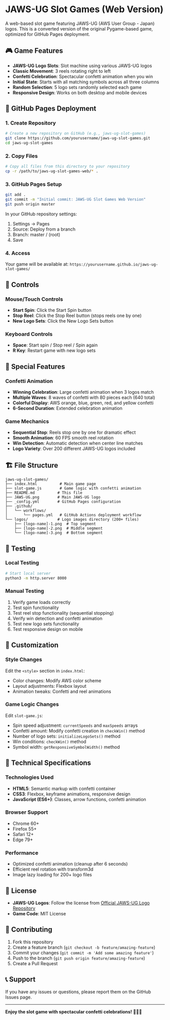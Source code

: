 # JAWS-UG Slot Games (Web Version)
<!-- Last Updated: July 13, 2025 -->

A web-based slot game featuring JAWS-UG (AWS User Group - Japan) logos. This is a converted version of the original Pygame-based game, optimized for GitHub Pages deployment.

## 🎮 Game Features

- **JAWS-UG Logo Slots**: Slot machine using various JAWS-UG logos
- **Classic Movement**: 3 reels rotating right to left
- **Confetti Celebration**: Spectacular confetti animation when you win
- **Initial State**: Starts with all matching symbols across all three columns
- **Random Selection**: 5 logo sets randomly selected each game
- **Responsive Design**: Works on both desktop and mobile devices

## 🚀 GitHub Pages Deployment

### 1. Create Repository
```bash
# Create a new repository on GitHub (e.g., jaws-ug-slot-games)
git clone https://github.com/yourusername/jaws-ug-slot-games.git
cd jaws-ug-slot-games
```

### 2. Copy Files
```bash
# Copy all files from this directory to your repository
cp -r /path/to/jaws-ug-slot-games-web/* .
```

### 3. GitHub Pages Setup
```bash
git add .
git commit -m "Initial commit: JAWS-UG Slot Games Web Version"
git push origin master
```

In your GitHub repository settings:
1. Settings → Pages
2. Source: Deploy from a branch
3. Branch: master / (root)
4. Save

### 4. Access
Your game will be available at: `https://yourusername.github.io/jaws-ug-slot-games/`

## 🎯 Controls

### Mouse/Touch Controls
- **Start Spin**: Click the Start Spin button
- **Stop Reel**: Click the Stop Reel button (stops reels one by one)
- **New Logo Sets**: Click the New Logo Sets button

### Keyboard Controls
- **Space**: Start spin / Stop reel / Spin again
- **R Key**: Restart game with new logo sets

## 🎊 Special Features

### Confetti Animation
- **Winning Celebration**: Large confetti animation when 3 logos match
- **Multiple Waves**: 8 waves of confetti with 80 pieces each (640 total)
- **Colorful Display**: AWS orange, blue, green, red, and yellow confetti
- **6-Second Duration**: Extended celebration animation

### Game Mechanics
- **Sequential Stop**: Reels stop one by one for dramatic effect
- **Smooth Animation**: 60 FPS smooth reel rotation
- **Win Detection**: Automatic detection when center line matches
- **Logo Variety**: Over 200 different JAWS-UG logos included

## 🏗️ File Structure

```
jaws-ug-slot-games/
├── index.html          # Main game page
├── slot-game.js        # Game logic with confetti animation
├── README.md          # This file
├── JAWS-UG.png        # Main JAWS-UG logo
├── _config.yml        # GitHub Pages configuration
├── .github/
│   └── workflows/
│       └── pages.yml   # GitHub Actions deployment workflow
└── logos/             # Logo images directory (200+ files)
    ├── [logo-name]-1.png  # Top segment
    ├── [logo-name]-2.png  # Middle segment
    └── [logo-name]-3.png  # Bottom segment
```

## 🧪 Testing

### Local Testing
```bash
# Start local server
python3 -m http.server 8000
```

### Manual Testing
1. Verify game loads correctly
2. Test spin functionality
3. Test reel stop functionality (sequential stopping)
4. Verify win detection and confetti animation
5. Test new logo sets functionality
6. Test responsive design on mobile

## 🎨 Customization

### Style Changes
Edit the `<style>` section in `index.html`:
- Color changes: Modify AWS color scheme
- Layout adjustments: Flexbox layout
- Animation tweaks: Confetti and reel animations

### Game Logic Changes
Edit `slot-game.js`:
- Spin speed adjustment: `currentSpeeds` and `maxSpeeds` arrays
- Confetti amount: Modify confetti creation in `checkWin()` method
- Number of logo sets: `initializeLogoSets()` method
- Win conditions: `checkWin()` method
- Symbol width: `getResponsiveSymbolWidth()` method

## 🔧 Technical Specifications

### Technologies Used
- **HTML5**: Semantic markup with confetti container
- **CSS3**: Flexbox, keyframe animations, responsive design
- **JavaScript (ES6+)**: Classes, arrow functions, confetti animation

### Browser Support
- Chrome 60+
- Firefox 55+
- Safari 12+
- Edge 79+

### Performance
- Optimized confetti animation (cleanup after 6 seconds)
- Efficient reel rotation with transform3d
- Image lazy loading for 200+ logo files

## 📝 License

- **JAWS-UG Logos**: Follow the license from [Official JAWS-UG Logo Repository](https://github.com/jaws-ug/logo)
- **Game Code**: MIT License

## 🤝 Contributing

1. Fork this repository
2. Create a feature branch (`git checkout -b feature/amazing-feature`)
3. Commit your changes (`git commit -m 'Add some amazing feature'`)
4. Push to the branch (`git push origin feature/amazing-feature`)
5. Create a Pull Request

## 📞 Support

If you have any issues or questions, please report them on the GitHub Issues page.

---

**Enjoy the slot game with spectacular confetti celebrations!** 🎰🎊✨
